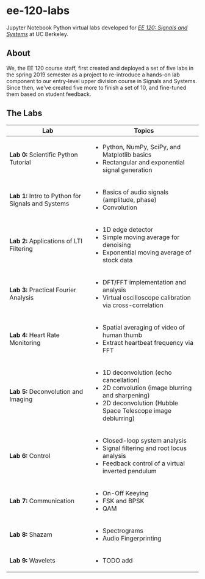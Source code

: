 # ee-120-labs
Jupyter Notebook Python virtual labs developed for <a href="https://www2.eecs.berkeley.edu/Courses/EE120/">*EE 120: Signals and Systems*</a> at UC Berkeley. 

## About

We, the EE 120 course staff, first created and deployed a set of five labs in the spring 2019 semester as a project to re-introduce a hands-on lab component to our entry-level upper division course in Signals and Systems. Since then, we've created five more to finish a set of 10, and fine-tuned them based on student feedback.

## The Labs



| Lab                                                 | Topics        |
| ----------------------------------------------------|---------------|
| **Lab 0:** Scientific Python Tutorial               | <ul><li>Python, NumPy, SciPy, and Matplotlib basics</li><li>Rectangular and exponential signal generation</li></ul>|
| **Lab 1:** Intro to Python for Signals and Systems  | <ul><li>Basics of audio signals (amplitude, phase)</li><li>Convolution</li></ul> |
| **Lab 2:** Applications of LTI Filtering            | <ul><li>1D edge detector</li><li>Simple moving average for denoising</li><li>Exponential moving average of stock data</li></ul> |
| **Lab 3:** Practical Fourier Analysis               | <ul><li>DFT/FFT implementation and analysis</li><li>Virtual oscilloscope calibration via cross-correlation</li></ul> |
| **Lab 4:** Heart Rate Monitoring                    | <ul><li>Spatial averaging of video of human thumb</li><li>Extract heartbeat frequency via FFT</li></ul> |
| **Lab 5:** Deconvolution and Imaging                | <ul><li>1D deconvolution (echo cancellation)</li><li>2D convolution (image blurring and sharpening)</li><li>2D deconvolution (Hubble Space Telescope image deblurring)</li></ul>      |
| **Lab 6:** Control                                  | <ul><li>Closed-loop system analysis</li><li>Signal filtering and root locus analysis</li><li>Feedback control of a virtual inverted pendulum</li></ul>|
| **Lab 7:** Communication                            | <ul><li>On-Off Keeying</li><li>FSK and BPSK</li><li>QAM</li></ul>|
| **Lab 8:** Shazam                                   | <ul><li>Spectrograms</li><li>Audio Fingerprinting</li></ul>|
| **Lab 9:** Wavelets                                 | <ul><li>TODO add</li></ul>|
